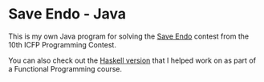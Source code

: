 # Save Endo - Java

This is my own Java program for solving the [Save Endo](http://save-endo.cs.uu.nl/) contest from the 10th ICFP Programming Contest.

You can also check out the [Haskell version](https://github.com/Osmose/save-endo-haskell) that I helped work on as part of a Functional Programming course.